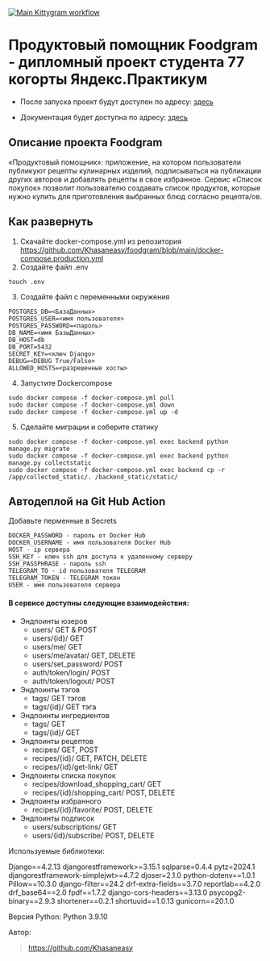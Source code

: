 [![Main Kittygram workflow](https://github.com/Khasaneasy/kittygram_final/actions/workflows/main.yml/badge.svg?branch=main)](https://github.com/Khasaneasy/kittygram_final/actions/workflows/main.yml)

# Продуктовый помощник Foodgram - дипломный проект студента 77 когорты Яндекс.Практикум 
- После запуска проект будут доступен по адресу: [здесь](http://foodhas.zapto.org)


- Документация будет доступна по адресу: [здесь](http://foodhas.zapto.org/api/docs/)

## Описание проекта Foodgram

«Продуктовый помощник»: приложение, на котором пользователи публикуют рецепты кулинарных изделий, подписываться на публикации других авторов и добавлять рецепты в свое избранное.
Сервис «Список покупок» позволит пользователю создавать список продуктов, которые нужно купить для приготовления выбранных блюд согласно рецепта/ов.


## Как развернуть
1. Скачайте docker-compose.yml из репозитория https://github.com/Khasaneasy/foodgram/blob/main/docker-compose.production.yml
2. Создайте файл .env
```
touch .env
```
3. Создайте файл с переменными окружения
```
POSTGRES_DB=<БазаДанных>
POSTGRES_USER=<имя пользователя>
POSTGRES_PASSWORD=<пароль>
DB_NAME=<имя БазыДанных>
DB_HOST=db
DB_PORT=5432
SECRET_KEY=<ключ Django>
DEBUG=<DEBUG True/False>
ALLOWED_HOSTS=<разрешенные хосты>
```

4. Запустите Dockercompose
```
sudo docker compose -f docker-compose.yml pull
sudo docker compose -f docker-compose.yml down
sudo docker compose -f docker-compose.yml up -d
```
5. Сделайте миграции и соберите статику
```
sudo docker compose -f docker-compose.yml exec backend python manage.py migrate
sudo docker compose -f docker-compose.yml exec backend python manage.py collectstatic
sudo docker compose -f docker-compose.yml exec backend cp -r /app/collected_static/. /backend_static/static/ 
```

## Автодеплой на Git Hub Action
Добавьте перменные в Secrets
```
DOCKER_PASSWORD - пароль от Docker Hub
DOCKER_USERNAME - имя пользователя Docker Hub
HOST - ip сервера
SSH_KEY - ключ ssh для доступа к удаленному серверу
SSH_PASSPHRASE - пароль ssh
TELEGRAM_TO - id пользователя TELEGRAM
TELEGRAM_TOKEN - TELEGRAM токен
USER - имя пользователя сервера
```

#### В сервисе доступны следующие взаимодействия:
- Эндпоинты юзеров
    - users/ GET & POST
    - users/{id}/ GET
    - users/me/ GET
    - users/me/avatar/ GET, DELETE
    - users/set_password/ POST
    - auth/token/login/ POST
    - auth/token/logout/ POST
- Эндпоинты тэгов
    - tags/ GET тэгов
    - tags/{id}/ GET тэга
- Эндпоинты ингредиентов
    - tags/ GET 
    - tags/{id}/ GET
- Эндпоинты рецептов
    - recipes/ GET, POST
    - recipes/{id}/ GET, PATCH, DELETE
    - recipes/{id}/get-link/ GET
- Эндпоинты списка покупок
    - recipes/download_shopping_cart/ GET
    - recipes/{id}/shopping_cart/ POST, DELETE
- Эндпоинты избранного
    - recipes/{id}/favorite/ POST, DELETE
- Эндпоинты подписок
    - users/subscriptions/ GET
    - users/{id}/subscribe/ POST, DELETE


Используемые библиотеки:

Django==4.2.13
djangorestframework>=3.15.1
sqlparse=0.4.4
pytz=2024.1
djangorestframework-simplejwt>=4.7.2
djoser=2.1.0
python-dotenv==1.0.1
Pillow==10.3.0
django-filter==24.2
drf-extra-fields==3.7.0
reportlab==4.2.0
drf_base64==2.0
fpdf==1.7.2
django-cors-headers==3.13.0
psycopg2-binary==2.9.3 
shortener==0.2.1
shortuuid==1.0.13
gunicorn==20.1.0

Версия Python:
Python 3.9.10

Автор:

>https://github.com/Khasaneasy